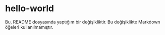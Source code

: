 # hello-world
Bu, README dosyasında yaptığım bir değişikliktir. Bu değişiklikte Markdown öğeleri kullanılmamıştır.
